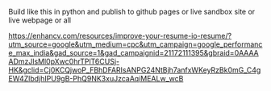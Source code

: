 

Build like this in python and publish to github pages or live sandbox site or live webpage or all

https://enhancv.com/resources/improve-your-resume-io-resume/?utm_source=google&utm_medium=cpc&utm_campaign=google_performance_max_india&gad_source=1&gad_campaignid=21172111395&gbraid=0AAAAADmzJlsMl0pXwc0hrTPlT6CUSj-HK&gclid=Cj0KCQjwoP_FBhDFARIsANPG24NtBjh7anfxWKeyRzBk0mG_C4gEW4ZlbdjhIPU9gB-PhQ9NK3xuJzcaAqiMEALw_wcB

